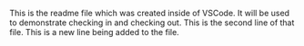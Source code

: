 This is the readme file which was created inside of VSCode. It will be used to demonstrate checking in and checking out.
This is the second line of that file.
This is a new line being added to the file.